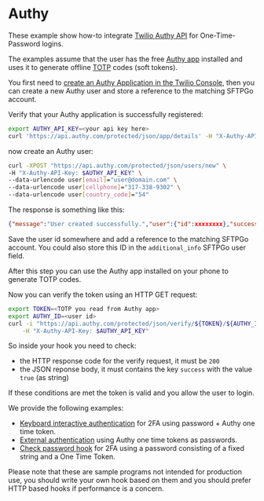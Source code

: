 # Authy

These example show how-to integrate [Twilio Authy API](https://www.twilio.com/docs/authy/api) for One-Time-Password logins.

The examples assume that the user has the free [Authy app](https://authy.com/) installed and uses it to generate offline [TOTP](https://en.wikipedia.org/wiki/Time-based_One-time_Password_algorithm) codes (soft tokens).

You first need to [create an Authy Application in the Twilio Console](https://twilio.com/console/authy/applications?_ga=2.205553366.451688189.1597667213-1526360003.1597667213), then you can create a new Authy user and store a reference to the matching SFTPGo account.

Verify that your Authy application is successfully registered:

```bash
export AUTHY_API_KEY=<your api key here>
curl 'https://api.authy.com/protected/json/app/details' -H "X-Authy-API-Key: $AUTHY_API_KEY"
```

now create an Authy user:

```bash
curl -XPOST "https://api.authy.com/protected/json/users/new" \
-H "X-Authy-API-Key: $AUTHY_API_KEY" \
--data-urlencode user[email]="user@domain.com" \
--data-urlencode user[cellphone]="317-338-9302" \
--data-urlencode user[country_code]="54"
```

The response is something like this:

```json
{"message":"User created successfully.","user":{"id":xxxxxxxx},"success":true}
```

Save the user id somewhere and add a reference to the matching SFTPGo account. You could also store this ID in the `additional_info` SFTPGo user field.

After this step you can use the Authy app installed on your phone to generate TOTP codes.

Now you can verify the token using an HTTP GET request:

```bash
export TOKEN=<TOTP you read from Authy app>
export AUTHY_ID=<user id>
curl -i "https://api.authy.com/protected/json/verify/${TOKEN}/${AUTHY_ID}" \
    -H "X-Authy-API-Key: $AUTHY_API_KEY"
```

So inside your hook you need to check:

- the HTTP response code for the verify request, it must be `200`
- the JSON reponse body, it must contains the key `success` with the value `true` (as string)

If these conditions are met the token is valid and you allow the user to login.

We provide the following examples:

- [Keyboard interactive authentication](./keyint/README.md) for 2FA using password + Authy one time token.
- [External authentication](./extauth/README.md) using Authy one time tokens as passwords.
- [Check password hook](./checkpwd/README.md) for 2FA using a password consisting of a fixed string and a One Time Token.

Please note that these are sample programs not intended for production use, you should write your own hook based on them and you should prefer HTTP based hooks if performance is a concern.
